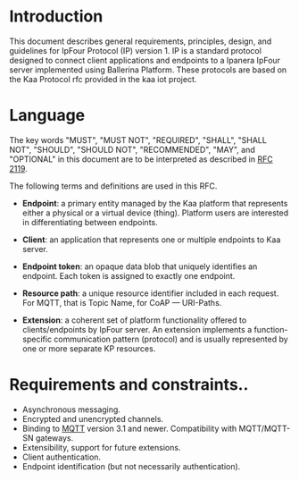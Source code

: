 

# Introduction

This document describes general requirements, principles, design, and guidelines for IpFour Protocol (IP) version 1.
IP is a standard protocol designed to connect client applications and endpoints to a Ipanera IpFour server implemented
using Ballerina Platform. These protocols are based on the Kaa Protocol rfc provided in the kaa iot project.

# Language

The key words "MUST", "MUST NOT", "REQUIRED", "SHALL", "SHALL NOT", "SHOULD", "SHOULD NOT", "RECOMMENDED", "MAY", and "OPTIONAL" in this document are to be interpreted as described in [RFC 2119](https://tools.ietf.org/html/rfc2119).

The following terms and definitions are used in this RFC.

- **Endpoint**: a primary entity managed by the Kaa platform that represents either a physical or a virtual device (thing).
Platform users are interested in differentiating between endpoints.

- **Client**: an application that represents one or multiple endpoints to Kaa server.

- **Endpoint token**: an opaque data blob that uniquely identifies an endpoint.
Each token is assigned to exactly one endpoint.

- **Resource path**: a unique resource identifier included in each request.
For MQTT, that is Topic Name, for CoAP — URI-Paths.

- **Extension**: a coherent set of platform functionality offered to clients/endpoints by IpFour server.
An extension implements a function-specific communication pattern (protocol) and is usually represented by one or more separate KP resources.



# Requirements and constraints..

- Asynchronous messaging.
- Encrypted and unencrypted channels.
- Binding to [MQTT](http://mqtt.org/) version 3.1 and newer.
Compatibility with MQTT/MQTT-SN gateways.
- Extensibility, support for future extensions.
- Client authentication.
- Endpoint identification (but not necessarily authentication).